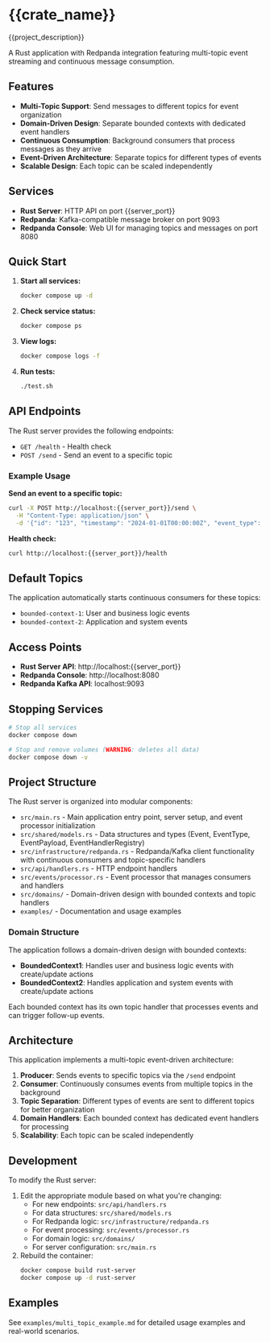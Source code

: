 # {{crate_name}}

{{project_description}}

A Rust application with Redpanda integration featuring multi-topic event streaming and continuous message consumption.

## Features

- **Multi-Topic Support**: Send messages to different topics for event organization
- **Domain-Driven Design**: Separate bounded contexts with dedicated event handlers
- **Continuous Consumption**: Background consumers that process messages as they arrive
- **Event-Driven Architecture**: Separate topics for different types of events
- **Scalable Design**: Each topic can be scaled independently

## Services

- **Rust Server**: HTTP API on port {{server_port}}
- **Redpanda**: Kafka-compatible message broker on port 9093
- **Redpanda Console**: Web UI for managing topics and messages on port 8080

## Quick Start

1. **Start all services:**
   ```bash
   docker compose up -d
   ```

2. **Check service status:**
   ```bash
   docker compose ps
   ```

3. **View logs:**
   ```bash
   docker compose logs -f
   ```

4. **Run tests:**
   ```bash
   ./test.sh
   ```

## API Endpoints

The Rust server provides the following endpoints:

- `GET /health` - Health check
- `POST /send` - Send an event to a specific topic

### Example Usage

**Send an event to a specific topic:**
```bash
curl -X POST http://localhost:{{server_port}}/send \
  -H "Content-Type: application/json" \
  -d '{"id": "123", "timestamp": "2024-01-01T00:00:00Z", "event_type": "BoundedContext1", "payload": {"type": "BoundedContext1Event", "action": "Created", "message": "User login event"}}'
```

**Health check:**
```bash
curl http://localhost:{{server_port}}/health
```

## Default Topics

The application automatically starts continuous consumers for these topics:

- `bounded-context-1`: User and business logic events
- `bounded-context-2`: Application and system events

## Access Points

- **Rust Server API**: http://localhost:{{server_port}}
- **Redpanda Console**: http://localhost:8080
- **Redpanda Kafka API**: localhost:9093

## Stopping Services

```bash
# Stop all services
docker compose down

# Stop and remove volumes (WARNING: deletes all data)
docker compose down -v
```

## Project Structure

The Rust server is organized into modular components:

- `src/main.rs` - Main application entry point, server setup, and event processor initialization
- `src/shared/models.rs` - Data structures and types (Event, EventType, EventPayload, EventHandlerRegistry)
- `src/infrastructure/redpanda.rs` - Redpanda/Kafka client functionality with continuous consumers and topic-specific handlers
- `src/api/handlers.rs` - HTTP endpoint handlers
- `src/events/processor.rs` - Event processor that manages consumers and handlers
- `src/domains/` - Domain-driven design with bounded contexts and topic handlers
- `examples/` - Documentation and usage examples

### Domain Structure

The application follows a domain-driven design with bounded contexts:

- **BoundedContext1**: Handles user and business logic events with create/update actions
- **BoundedContext2**: Handles application and system events with create/update actions

Each bounded context has its own topic handler that processes events and can trigger follow-up events.

## Architecture

This application implements a multi-topic event-driven architecture:

1. **Producer**: Sends events to specific topics via the `/send` endpoint
2. **Consumer**: Continuously consumes events from multiple topics in the background
3. **Topic Separation**: Different types of events are sent to different topics for better organization
4. **Domain Handlers**: Each bounded context has dedicated event handlers for processing
5. **Scalability**: Each topic can be scaled independently

## Development

To modify the Rust server:

1. Edit the appropriate module based on what you're changing:
   - For new endpoints: `src/api/handlers.rs`
   - For data structures: `src/shared/models.rs`
   - For Redpanda logic: `src/infrastructure/redpanda.rs`
   - For event processing: `src/events/processor.rs`
   - For domain logic: `src/domains/`
   - For server configuration: `src/main.rs`
2. Rebuild the container:
   ```bash
   docker compose build rust-server
   docker compose up -d rust-server
   ```

## Examples

See `examples/multi_topic_example.md` for detailed usage examples and real-world scenarios.
